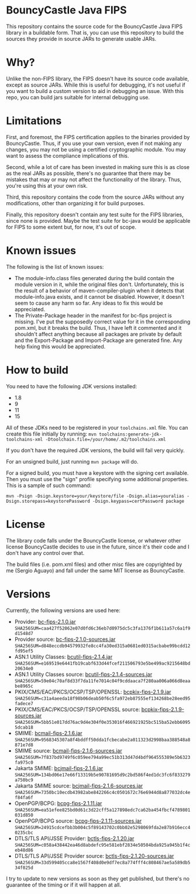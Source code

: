 BouncyCastle Java FIPS
======================

This repository contains the source code for the BouncyCastle Java FIPS library in
a buildable form. That is, you can use this repository to build the sources they
provide in source JARs to generate usable JARs.

Why?
====
Unlike the non-FIPS library, the FIPS doesn't have its source code available, except
as source JARs. While this is useful for debugging, it's not useful if you want to build
a custom version to aid in debugging an issue. With this repo, you can build jars suitable
for internal debugging use.

Limitations
===========
First, and foremost, the FIPS certification applies to the binaries provided by BouncyCastle. Thus,
if you use your own version, even if not making any changes, you may not be using a certified
cryptographic module. You may want to assess the compliance implications of this.

Second, while a lot of care has been invested in making sure this is as close as the
real JARs as possible, there's no guarantee that there may be mistakes that may or may
not affect the functionality of the library. Thus, you're using this at your own risk.

Third, this repository contains the code from the source JARs without any modifications, other
than organizing it for build purposes.

Finally, this repository doesn't contain any test suite for the FIPS libraries, since
none is provided. Maybe the test suite for bc-java would be applicable for FIPS to some
extent but, for now, it's out of scope.

Known issues
============
The following is the list of known issues:
- The module-info.class files generated during the build contain the module version in it,
  while the original files don't. Unfortunately, this is the result of a behavior of
  maven-compiler-plugin when it detects that module-info.java exists, and it cannot be disabled.
  However, it doesn't seem to cause any harm so far. Any ideas to fix this would be appreciated.
- The Private-Package header in the manifest for bc-fips project is missing. I've put the
  supposedly correct value for it in the corresponding pom.xml, but it breaks the build.
  Thus, I have left it commented and it shouldn't affect anything because all packages are
  private by default and the Export-Package and Import-Package are generated fine. Any help
  fixing this would be appreciated.

How to build
============

You need to have the following JDK versions installed:
- 1.8
- 9
- 11
- 15

All of these JDKs need to be registered in your `toolchains.xml` file. You can create this
file initially by running: ``mvn toolchains:generate-jdk-toolchains-xml -Dtoolchain.file=/your/home/.m2/toolchains.xml``

If you don't have the required JDK versions, the build will fail very quickly.

For an unsigned build, just running ``mvn package`` will do.

For a signed build, you must have a keystore with the signing cert available. Then you must use the
"sign" profile specifying some additional properties. This is a sample of such command:

```mvn -Psign -Dsign.keystore=your/keystore/file -Dsign.alias=youralias -Dsign.storepass=keystorePassword -Dsign.keypass=certPassword package```

License
=======
The library code falls under the BouncyCastle license, or whatever other license
BouncyCastle decides to use in the future, since it's their code and I don't have
any control over that.

The build files (i.e. pom.xml files) and other misc files are copyrighted by
me (Sergio Aguayo) and fall under the same MIT license as BouncyCastle.

Versions
========

Currently, the following versions are used here:
- Provider: [bc-fips-2.1.0.jar](https://repo1.maven.org/maven2/org/bouncycastle/bc-fips/2.1.0/bc-fips-2.1.0.jar) ``SHA256SUM=caa427f52062e07d0fd6c36eb7d0975dc5c3fa1376f1b611a57c6a1f9d1548d7``
- Provider source: [bc-fips-2.1.0-sources.jar](https://downloads.bouncycastle.org/fips-java/bc-fips-2.1.0-sources.jar) ``SHA256SUM=d848eccdb94579932fe8cc4fa30ed315a0681ed0315acbabe99bcdd12fd95ef5``
- ASN.1 Utility Classes: [bcutil-fips-2.1.4.jar](https://repo1.maven.org/maven2/org/bouncycastle/bcutil-fips/2.1.4/bcutil-fips-2.1.4.jar) ``SHA256SUM=e169519e6441fb19cabf633d44fcef211506793e5be499ac9215648bd20634e0``
- ASN.1 Utility Classes source: [bcutil-fips-2.1.4-sources.jar](https://repo1.maven.org/maven2/org/bouncycastle/bcutil-fips/2.1.4/bcutil-fips-2.1.4-sources.jar) ``SHA256SUM=59e04c70af8d33f7da11fe7014c04f9cddaaca7f280aa006a066d8eaabe8965c``
- PKIX/CMS/EAC/PKCS/OCSP/TSP/OPENSSL: [bcpkix-fips-2.1.9.jar](https://repo1.maven.org/maven2/org/bouncycastle/bcpkix-fips/2.1.9/bcpkix-fips-2.1.9.jar) ``SHA256SUM=c31a4aeeda18f98b06deab50f6c5fa972eb87555ef134268be28eed95fadece7``
- PKIX/CMS/EAC/PKCS/OCSP/TSP/OPENSSL source: [bcpkix-fips-2.1.9-sources.jar](https://repo1.maven.org/maven2/org/bouncycastle/bcpkix-fips/2.1.9/bcpkix-fips-2.1.9-sources.jar) ``SHA256SUM=5bb51e017dd76ac9d4e304f0e353016f466921925bc515ba52ebb60955dcab18``
- SMIME: [bcmail-fips-2.1.6.jar](https://repo1.maven.org/maven2/org/bouncycastle/bcmail-fips/2.1.6/bcmail-fips-2.1.6.jar) ``SHA256SUM=9568345307a8f4bddff50dda1fcbecabe2a011323d2998baa388548a8871e7d8``
- SMIME source: [bcmail-fips-2.1.6-sources.jar](https://repo1.maven.org/maven2/org/bouncycastle/bcmail-fips/2.1.6/bcmail-fips-2.1.6-sources.jar) ``SHA256SUM=7f837bd9749f6c059ee794a99ec51b313d47d4bdf964555389e5b6323fa975c0``
- Jakarta SMIME: [bcjmail-fips-2.1.6.jar](https://repo1.maven.org/maven2/org/bouncycastle/bcjmail-fips/2.1.6/bcjmail-fips-2.1.6.jar) ``SHA256SUM=134bd06e17e66f13319b5e90781695d9c2bd586f4ed1dc3fc6f833279a750bc9``
- Jakarta SMIME source: [bcjmail-fips-2.1.6-sources.jar](https://repo1.maven.org/maven2/org/bouncycastle/bcjmail-fips/2.1.6/bcjmail-fips-2.1.6-sources.jar) ``SHA256SUM=7350bc10ecdb43982abe842266c4c0501672c76e6944d8a877032dc4ef84fa6f``
- OpenPGP/BCPG: [bcpg-fips-2.1.11.jar](https://repo1.maven.org/maven2/org/bouncycastle/bcpg-fips/2.1.11/bcpg-fips-2.1.11.jar) ``SHA256SUM=ea51efee825bd0d61c3d22cff5a127898edc7ca62ba454fbcf4789801031d850``
- OpenPGP/BCPG source: [bcpg-fips-2.1.11-sources.jar](https://repo1.maven.org/maven2/org/bouncycastle/bcpg-fips/2.1.11/bcpg-fips-2.1.11-sources.jar) ``SHA256SUM=24915cdcefbb3b004c5f89143702c0bb02e5298069fda2e87b916ecc40235cbc``
- DTLS/TLS API/JSSE Provider: [bctls-fips-2.1.20.jar](https://repo1.maven.org/maven2/org/bouncycastle/bctls-fips/2.1.20/bctls-fips-2.1.20.jar) ``SHA256SUM=c058a438442ea46d8abdefc95e581ebf2834e50504bda925a945b1f4ceb48d86``
- DTLS/TLS API/JSSE Provider source: [bctls-fips-2.1.20-sources.jar](https://repo1.maven.org/maven2/org/bouncycastle/bctls-fips/2.1.20/bctls-fips-2.1.20-sources.jar) ``SHA256SUM=33d599405cca8e1567f408d0e9df7ec8a774fff4c808467ae5a589db534f025d``

I try to update to new versions as soon as they get published, but there's no
guarantee of the timing or if it will happen at all. 